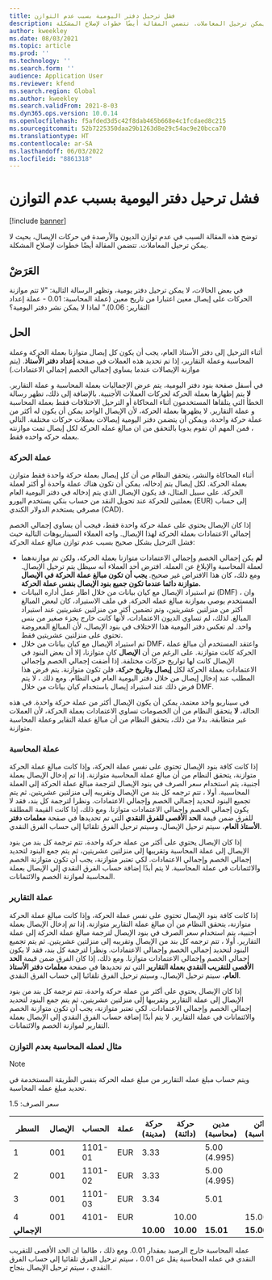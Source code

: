 ```yaml
---
title: فشل ترحيل دفتر اليومية بسبب عدم التوازن
description: توضح هذه المقالة السبب في عدم توازن الديون والأرصدة في حركات الإيصال، بحيث لا يمكن ترحيل المعاملات. تتضمن المقالة أيضًا خطوات لإصلاح المشكلة.
author: kweekley
ms.date: 08/03/2021
ms.topic: article
ms.prod: ''
ms.technology: ''
ms.search.form: ''
audience: Application User
ms.reviewer: kfend
ms.search.region: Global
ms.author: kweekley
ms.search.validFrom: 2021-8-03
ms.dyn365.ops.version: 10.0.14
ms.openlocfilehash: f5afded3d5c42f8dab465b668e4c1fcdaed8c215
ms.sourcegitcommit: 52b7225350daa29b1263d8e29c54ac9e20bcca70
ms.translationtype: HT
ms.contentlocale: ar-SA
ms.lasthandoff: 06/03/2022
ms.locfileid: "8861318"
---
```

# <a name="journal-posting-failure-because-of-imbalance"></a>فشل ترحيل دفتر اليومية بسبب عدم التوازن

[!include [banner](../includes/banner.md)]

توضح هذه المقالة السبب في عدم توازن الديون والأرصدة في حركات الإيصال، بحيث لا يمكن ترحيل المعاملات. تتضمن المقالة أيضًا خطوات لإصلاح المشكلة.

## <a name="symptom"></a>العَرَضْ

في بعض الحالات، لا يمكن ترحيل دفتر يومية، وتظهر الرسالة التالية: "لا تتم موازنة الحركات على إيصال معين اعتبارا من تاريخ معين (عملة المحاسبة: 0.01 - عملة إعداد التقارير: 0.06)." لماذا لا يمكن نشر دفتر اليومية؟

## <a name="resolution"></a>الحل

أثناء الترحيل إلى دفتر الأستاذ العام، يجب أن يكون كل إيصال متوازنا بعملة الحركة وعملة المحاسبة وعملة التقارير، إذا تم تحديد هذه العملات في صفحة **إعداد دفتر الأستاذ**. (يتم موازنة الإيصالات عندما يساوي إجمالي الخصم إجمالي الاعتمادات.)

في أسفل صفحة بنود دفتر اليومية، يتم عرض الإجماليات بعملة المحاسبة و عملة التقارير. **لا** يتم إظهارها بعملة الحركة لحركات العملات الأجنبية. بالإضافة إلى ذلك، تظهر رسالة الخطأ التي يتلقاها المستخدمون أثناء المحاكاة أو الترحيل الاختلافات فقط بعملة المحاسبة و عملة التقارير. لا يظهرها بعملة الحركة، لأن الإيصال الواحد يمكن أن يكون له أكثر من عملة حركة واحدة، ويمكن أن يتضمن دفتر اليومية إيصالات بعملات حركات مختلفة. التالي ، فمن المهم ان تقوم يدويا بالتحقق من ان مبالغ عمله الحركة لكل إيصال تمت موازنته بعمله حركه واحده فقط.

### <a name="transaction-currency"></a>عملة الحركة

أثناء المحاكاة والنشر، يتحقق النظام من أن كل إيصال بعملة حركة واحدة فقط متوازن بعملة الحركة. لكل إيصال يتم إدخاله، يمكن أن تكون هناك عملة واحدة أو أكثر لعملة الحركة. على سبيل المثال، قد يكون الإيصال الذي يتم إدخاله في دفتر اليومية العام بعملتين للحركة عند تحويل النقد من حساب بنكي يستخدم اليورو (EUR) إلى حساب مصرفي يستخدم الدولار الكندي (CAD).

إذا كان الإيصال يحتوي على عملة حركة واحدة فقط، فيجب أن يساوي إجمالي الخصم إجمالي الاعتمادات بعملة الحركة لهذا الإيصال. واجه العملاء السيناريوهات التالية حيث فشل الترحيل بشكل صحيح بسبب عدم توازن مبالغ عملة الحركة:

- **لم** يكن إجمالي الخصم وإجمالي الاعتمادات متوازنا بعملة الحركة، ولكن تم موازنةهما لعملة المحاسبة والإبلاغ عن العملة. افترض أحد العملاء أنه سيظل يتم ترحيل الإيصال. ومع ذلك، كان هذا الافتراض غير صحيح. **يجب أن تكون مبالغ عملة الحركة في الإيصال متوازنة دائما عندما تكون جميع بنود الإيصال بنفس عملة الحركة.**
- تم استيراد الإيصال مع كيان بيانات من خلال اطار عمل أداره البيانات (DMF) ، وان المستخدم يوصي بموازنة مبالغ عمله الحركة. في ملف الاستيراد، كان لبعض المبالغ أكثر من منزلتين عشريتين، وتم تضمين أكثر من منزلتين عشريتين عند استيراد المبالغ. لذلك، لم تساوي الديون الاعتمادات، لأنها كانت خارج بجزء صغير من بنس واحد. لم تعكس دفتر اليومية هذا الاختلاف في بنود الإيصال، لأن المبالغ المعروضة تحتوي على منزلتين عشريتين فقط.
- تم استيراد الإيصال مع كيان بيانات من خلال DMF، واعتقد المستخدم أن مبالغ عملة الحركة كانت متوازنة. على الرغم من أن **الإيصال** كان متوازنا، إلا أن بعض البنود في الإيصال كانت لها تواريخ حركات مختلفة. إذا أضفت إجمالي الخصم وإجمالي الاعتمادات بعملة الحركة لكل **إيصال وتاريخ حركة**، فلن تكون متوازنة. يتم فرض هذا المطلب عند إدخال إيصال من خلال دفتر اليومية العام في النظام. ومع ذلك ، لا يتم فرض ذلك عند استيراد إيصال باستخدام كيان بيانات من خلال DMF.

في سيناريو واحد معتمد، يمكن أن يكون الإيصال أكثر من عملة حركة واحدة. في هذه الحالة، **لا** يتحقق النظام من أن الخصومات تساوي الاعتمادات بعملة الحركة، لأن العملات غير متطابقة. بدلا من ذلك، يتحقق النظام من أن مبالغ عملة التقاير وعملة المحاسبة متوازنة.

### <a name="accounting-currency"></a>عملة المحاسبة

إذا كانت كافة بنود الإيصال تحتوي على نفس عملة الحركة، وإذا كانت مبالغ عملة الحركة متوازنة، يتحقق النظام من أن مبالغ عملة المحاسبة متوازنة. إذا تم إدخال الإيصال بعملة أجنبية، يتم استخدام سعر الصرف في بنود الإيصال لترجمة مبالغ عملة الحركة إلى العملة المحاسبية. أولا ، تتم ترجمه كل بند من الإيصال وتقريبه إلى منزلتين عشريتين. ثم يتم تجميع البنود لتحديد إجمالي الخصم وإجمالي الاعتمادات. ونظرا لترجمة كل بند، فقد لا يكون إجمالي الخصم وإجمالي الاعتمادات متوازنا. ومع ذلك، إذا كانت القيمة المطلقة للفرق ضمن قيمة **الحد الأقصى للفرق النقدي** التي تم تحديدها في صفحة **معلمات دفتر الأستاذ العام**، سيتم ترحيل الإيصال، وسيتم ترحيل الفرق تلقائيا إلى حساب الفرق النقدي.

إذا كان الإيصال يحتوي على أكثر من عملة حركة واحدة، تتم ترجمة كل بند من بنود الإيصال إلى عملة المحاسبة وتقريبها إلى منزلتين عشريتين، ثم يتم جمع البنود لتحديد إجمالي الخصم وإجمالي الاعتمادات. لكي تعتبر متوازنة، يجب أن تكون متوازنة الخصم والائتمانات في عملة المحاسبة.  لا يتم أبدًا إضافة حساب الفرق النقدي إلى الإيصال بعملة المحاسبة لموازنة الخصم والائتمانات. 

### <a name="reporting-currency"></a>عملة التقارير

إذا كانت كافة بنود الإيصال تحتوي على نفس عملة الحركة، وإذا كانت مبالغ عملة الحركة متوازنة، يتحقق النظام من أن مبالغ عملة التقارير متوازنة. إذا تم إدخال الإيصال بعملة أجنبية، يتم استخدام سعر الصرف في بنود الإيصال لترجمة مبالغ عملة الحركة إلى عملة التقارير. أولا ، تتم ترجمه كل بند من الإيصال وتقريبه إلى منزلتين عشريتين. ثم يتم تجميع البنود لتحديد إجمالي الخصم وإجمالي الاعتمادات. ونظرا لترجمة كل بند، فقد لا يكون إجمالي الخصم وإجمالي الاعتمادات متوازنا. ومع ذلك، إذا كان الفرق ضمن قيمة **الحد الأقصى للتقريب النقدي بعملة التقارير** التي تم تحديدها في صفحة **معلمات دفتر الأستاذ العام**، سيتم ترحيل الإيصال، وسيتم ترحيل الفرق تلقائيا إلى حساب الفرق النقدي.

إذا كان الإيصال يحتوي على أكثر من عملة حركة واحدة، تتم ترجمة كل بند من بنود الإيصال إلى عملة التقارير وتقريبها إلى منزلتين عشريتين، ثم يتم جمع البنود لتحديد إجمالي الخصم وإجمالي الاعتمادات. لكي تعتبر متوازنة، يجب أن تكون متوازنة الخصم والائتمانات في عملة التقارير.  لا يتم أبدًا إضافة حساب الفرق النقدي إلى الإيصال بعملة التقارير لموازنة الخصم والائتمانات.

### <a name="example-for-an-accounting-currency-imbalance"></a>مثال لعمله المحاسبة بعدم التوازن

> [!NOTE]
> ويتم حساب مبلغ عمله التقارير من مبلغ عمله الحركة بنفس الطريقة المستخدمة في تحديد مبلغ عمله المحاسبة.

سعر الصرف: 1.5

| السطر | الإيصال | الحساب | عملة | حركة (مدينة) | حركة (دائنة) | مدين (محاسبة) | دائن (محاسبة) |
|---|---|---|---|---|---|---|---|
| 1 | 001 | 1101-01 | EUR | 3.33 | | 5.00 (4.995) | |
| 2 | 001 | 1101-02 | EUR | 3.33 | | 5.00 (4.995) | |
| 3 | 001 | 1101-03 | EUR | 3.34 | | 5.01 | |
| 4 | 001 | 4101- | EUR | | 10.00 | | 15.00 |
| **الإجمالي** | | | | **10.00** | **10.00** | **15.01** | **15.00** |

عمله المحاسبة خارج الرصيد بمقدار 0.01. ومع ذلك ، طالما ان الحد الأقصى للتقريب النقدي في عمله المحاسبة يقل عن 0.01 ، سيتم ترحيل الفرق تلقائيا إلى حساب الفرق النقدي ، سيتم ترحيل الإيصال بنجاح.
